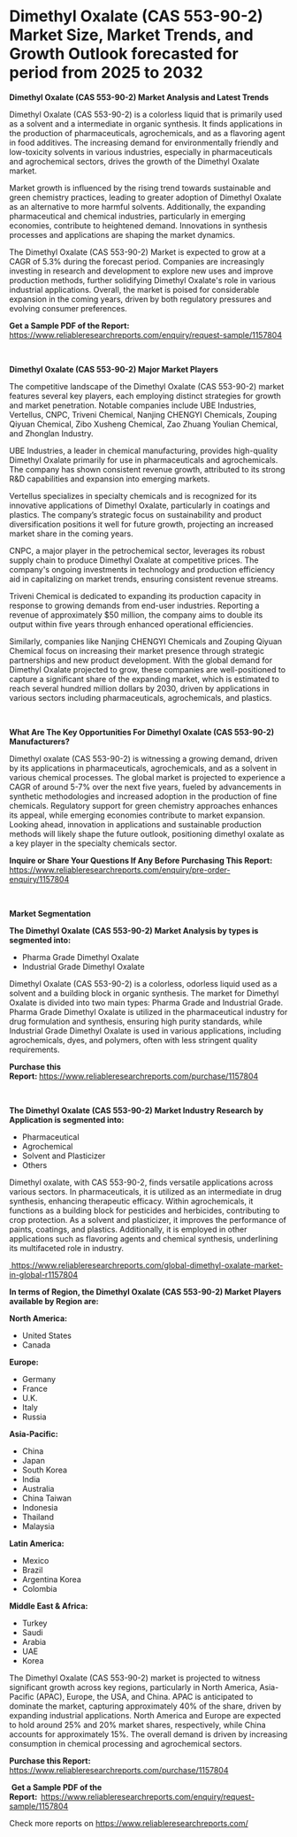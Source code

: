 <p><h1>Dimethyl Oxalate (CAS 553-90-2) Market Size, Market Trends, and Growth Outlook forecasted for period from 2025 to 2032</h1></p><p><strong>Dimethyl Oxalate (CAS 553-90-2) Market Analysis and Latest Trends</strong></p>
<p><p>Dimethyl Oxalate (CAS 553-90-2) is a colorless liquid that is primarily used as a solvent and a intermediate in organic synthesis. It finds applications in the production of pharmaceuticals, agrochemicals, and as a flavoring agent in food additives. The increasing demand for environmentally friendly and low-toxicity solvents in various industries, especially in pharmaceuticals and agrochemical sectors, drives the growth of the Dimethyl Oxalate market.</p><p>Market growth is influenced by the rising trend towards sustainable and green chemistry practices, leading to greater adoption of Dimethyl Oxalate as an alternative to more harmful solvents. Additionally, the expanding pharmaceutical and chemical industries, particularly in emerging economies, contribute to heightened demand. Innovations in synthesis processes and applications are shaping the market dynamics. </p><p>The Dimethyl Oxalate (CAS 553-90-2) Market is expected to grow at a CAGR of 5.3% during the forecast period. Companies are increasingly investing in research and development to explore new uses and improve production methods, further solidifying Dimethyl Oxalate's role in various industrial applications. Overall, the market is poised for considerable expansion in the coming years, driven by both regulatory pressures and evolving consumer preferences.</p></p>
<p><strong>Get a Sample PDF of the Report:&nbsp;</strong> <a href="https://www.reliableresearchreports.com/enquiry/request-sample/1157804?utm_campaign=2275&utm_medium=2&utm_source=Github&utm_content=ia&utm_term=21032025&utm_id=dimethyl-oxalate-cas-553-90-2">https://www.reliableresearchreports.com/enquiry/request-sample/1157804</a></p>
<p>&nbsp;</p>
<p><strong>Dimethyl Oxalate (CAS 553-90-2) Major Market Players</strong></p>
<p><p>The competitive landscape of the Dimethyl Oxalate (CAS 553-90-2) market features several key players, each employing distinct strategies for growth and market penetration. Notable companies include UBE Industries, Vertellus, CNPC, Triveni Chemical, Nanjing CHENGYI Chemicals, Zouping Qiyuan Chemical, Zibo Xusheng Chemical, Zao Zhuang Youlian Chemical, and Zhonglan Industry.</p><p>UBE Industries, a leader in chemical manufacturing, provides high-quality Dimethyl Oxalate primarily for use in pharmaceuticals and agrochemicals. The company has shown consistent revenue growth, attributed to its strong R&D capabilities and expansion into emerging markets.</p><p>Vertellus specializes in specialty chemicals and is recognized for its innovative applications of Dimethyl Oxalate, particularly in coatings and plastics. The company’s strategic focus on sustainability and product diversification positions it well for future growth, projecting an increased market share in the coming years.</p><p>CNPC, a major player in the petrochemical sector, leverages its robust supply chain to produce Dimethyl Oxalate at competitive prices. The company's ongoing investments in technology and production efficiency aid in capitalizing on market trends, ensuring consistent revenue streams.</p><p>Triveni Chemical is dedicated to expanding its production capacity in response to growing demands from end-user industries. Reporting a revenue of approximately $50 million, the company aims to double its output within five years through enhanced operational efficiencies.</p><p>Similarly, companies like Nanjing CHENGYI Chemicals and Zouping Qiyuan Chemical focus on increasing their market presence through strategic partnerships and new product development. With the global demand for Dimethyl Oxalate projected to grow, these companies are well-positioned to capture a significant share of the expanding market, which is estimated to reach several hundred million dollars by 2030, driven by applications in various sectors including pharmaceuticals, agrochemicals, and plastics.</p></p>
<p>&nbsp;</p>
<p><strong>What Are The Key Opportunities For Dimethyl Oxalate (CAS 553-90-2) Manufacturers?</strong></p>
<p><p>Dimethyl oxalate (CAS 553-90-2) is witnessing a growing demand, driven by its applications in pharmaceuticals, agrochemicals, and as a solvent in various chemical processes. The global market is projected to experience a CAGR of around 5-7% over the next five years, fueled by advancements in synthetic methodologies and increased adoption in the production of fine chemicals. Regulatory support for green chemistry approaches enhances its appeal, while emerging economies contribute to market expansion. Looking ahead, innovation in applications and sustainable production methods will likely shape the future outlook, positioning dimethyl oxalate as a key player in the specialty chemicals sector.</p></p>
<p><strong>Inquire or Share Your Questions If Any Before Purchasing This Report:</strong> <a href="https://www.reliableresearchreports.com/enquiry/pre-order-enquiry/1157804?utm_campaign=2275&utm_medium=2&utm_source=Github&utm_content=ia&utm_term=21032025&utm_id=dimethyl-oxalate-cas-553-90-2">https://www.reliableresearchreports.com/enquiry/pre-order-enquiry/1157804</a></p>
<p>&nbsp;</p>
<p><strong>Market Segmentation</strong></p>
<p><strong>The Dimethyl Oxalate (CAS 553-90-2) Market Analysis by types is segmented into:</strong></p>
<p><ul><li>Pharma Grade Dimethyl Oxalate</li><li>Industrial Grade Dimethyl Oxalate</li></ul></p>
<p><p>Dimethyl Oxalate (CAS 553-90-2) is a colorless, odorless liquid used as a solvent and a building block in organic synthesis. The market for Dimethyl Oxalate is divided into two main types: Pharma Grade and Industrial Grade. Pharma Grade Dimethyl Oxalate is utilized in the pharmaceutical industry for drug formulation and synthesis, ensuring high purity standards, while Industrial Grade Dimethyl Oxalate is used in various applications, including agrochemicals, dyes, and polymers, often with less stringent quality requirements.</p></p>
<p><strong>Purchase this Report:&nbsp;</strong><a href="https://www.reliableresearchreports.com/purchase/1157804?utm_campaign=2275&utm_medium=2&utm_source=Github&utm_content=ia&utm_term=21032025&utm_id=dimethyl-oxalate-cas-553-90-2">https://www.reliableresearchreports.com/purchase/1157804</a></p>
<p>&nbsp;</p>
<p><strong>The Dimethyl Oxalate (CAS 553-90-2) Market Industry Research by Application is segmented into:</strong></p>
<p><ul><li>Pharmaceutical</li><li>Agrochemical</li><li>Solvent and Plasticizer</li><li>Others</li></ul></p>
<p><p>Dimethyl oxalate, with CAS 553-90-2, finds versatile applications across various sectors. In pharmaceuticals, it is utilized as an intermediate in drug synthesis, enhancing therapeutic efficacy. Within agrochemicals, it functions as a building block for pesticides and herbicides, contributing to crop protection. As a solvent and plasticizer, it improves the performance of paints, coatings, and plastics. Additionally, it is employed in other applications such as flavoring agents and chemical synthesis, underlining its multifaceted role in industry.</p></p>
<p><a href="https://www.reliableresearchreports.com/global-dimethyl-oxalate-market-in-global-r1157804?utm_campaign=2275&utm_medium=2&utm_source=Github&utm_content=ia&utm_term=21032025&utm_id=dimethyl-oxalate-cas-553-90-2">&nbsp;https://www.reliableresearchreports.com/global-dimethyl-oxalate-market-in-global-r1157804</a></p>
<p><strong>In terms of Region, the Dimethyl Oxalate (CAS 553-90-2) Market Players available by Region are:</strong></p>
<p>
    <p> <strong> North America: </strong>
        <ul>
            <li>United States</li>
            <li>Canada</li>
        </ul>
        </p> 
    <p> <strong> Europe: </strong>
        <ul>
            <li>Germany</li>
            <li>France</li>
            <li>U.K.</li>
            <li>Italy</li>
            <li>Russia</li>
        </ul>
        </p> 
    <p> <strong> Asia-Pacific: </strong>
        <ul>
            <li>China</li>
            <li>Japan</li>
            <li>South Korea</li>
            <li>India</li>
            <li>Australia</li>
            <li>China Taiwan</li>
            <li>Indonesia</li>
            <li>Thailand</li>
            <li>Malaysia</li>
        </ul>
        </p> 
    <p> <strong> Latin America: </strong>
        <ul>
            <li>Mexico</li>
            <li>Brazil</li>
            <li>Argentina Korea</li>
            <li>Colombia</li>
        </ul>
        </p> 
    <p> <strong> Middle East & Africa: </strong>
        <ul>
            <li>Turkey</li>
            <li>Saudi</li>
            <li>Arabia</li>
            <li>UAE</li>
            <li>Korea</li>
        </ul>
    </p>
    </p>
<p><p>The Dimethyl Oxalate (CAS 553-90-2) market is projected to witness significant growth across key regions, particularly in North America, Asia-Pacific (APAC), Europe, the USA, and China. APAC is anticipated to dominate the market, capturing approximately 40% of the share, driven by expanding industrial applications. North America and Europe are expected to hold around 25% and 20% market shares, respectively, while China accounts for approximately 15%. The overall demand is driven by increasing consumption in chemical processing and agrochemical sectors.</p></p>
<p><strong>Purchase this Report: </strong><a href="https://www.reliableresearchreports.com/purchase/1157804?utm_campaign=2275&utm_medium=2&utm_source=Github&utm_content=ia&utm_term=21032025&utm_id=dimethyl-oxalate-cas-553-90-2">https://www.reliableresearchreports.com/purchase/1157804</a></p>
<p>&nbsp;<strong>Get a Sample PDF of the Report:&nbsp;&nbsp;</strong><a href="https://www.reliableresearchreports.com/enquiry/request-sample/1157804?utm_campaign=2275&utm_medium=2&utm_source=Github&utm_content=ia&utm_term=21032025&utm_id=dimethyl-oxalate-cas-553-90-2">https://www.reliableresearchreports.com/enquiry/request-sample/1157804</a></p>
<p><strong></strong></p>
<p>Check more reports on <a href="https://www.reliableresearchreports.com/?utm_campaign=2275&utm_medium=2&utm_source=Github&utm_content=ia&utm_term=21032025&utm_id=dimethyl-oxalate-cas-553-90-2">https://www.reliableresearchreports.com/</a></p>